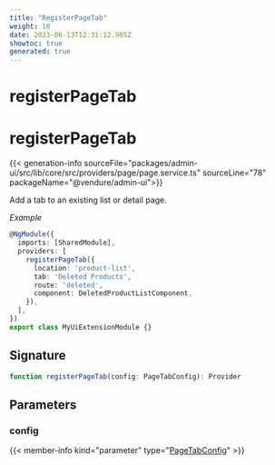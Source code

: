 ```yaml
---
title: "RegisterPageTab"
weight: 10
date: 2023-06-13T12:31:12.905Z
showtoc: true
generated: true
---
```

<!-- This file was generated from the Vendure source. Do not modify. Instead, re-run the "docs:build" script -->

# registerPageTab
<div class="symbol">


# registerPageTab

{{< generation-info sourceFile="packages/admin-ui/src/lib/core/src/providers/page/page.service.ts" sourceLine="78" packageName="@vendure/admin-ui">}}

Add a tab to an existing list or detail page.

*Example*

```TypeScript
@NgModule({
  imports: [SharedModule],
  providers: [
    registerPageTab({
      location: 'product-list',
      tab: 'Deleted Products',
      route: 'deleted',
      component: DeletedProductListComponent,
    }),
  ],
})
export class MyUiExtensionModule {}
```

## Signature

```TypeScript
function registerPageTab(config: PageTabConfig): Provider
```
## Parameters

### config

{{< member-info kind="parameter" type="<a href='/admin-ui-api/tabs/page-tab-config#pagetabconfig'>PageTabConfig</a>" >}}

</div>
